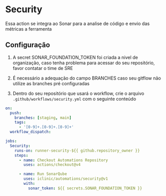 # Security

Essa action se integra ao Sonar para a analise de código e envio das métricas a ferramenta



## Configuração
1. A secret SONAR_FOUNDATION_TOKEN foi criada a nivel de organização, caso tenha problema para acessar do seu repositório, favor contatar o time de SRE
2. É necessário a adequação do campo BRANCHES caso seu gitflow não utilize as branches pré configuradas


3. Dentro do seu repositório que usará o workflow, crie o arquivo `.github/workflows/security.yml` com o seguinte conteúdo

```yml
on:
  push:
    branches: [staging, main]
    tags:
      - '[0-9]+.[0-9]+.[0-9]+'
  workflow_dispatch:

jobs:
  Security:
    runs-on: runner-security-${{ github.repository_owner }}
    steps:
      - name: Checkout Automations Repository
        uses: actions/checkout@v4

      - name: Run SonarQube
        uses: iclinic/automations/security@v1
        with:
          sonar_token: ${{ secrets.SONAR_FOUNDATION_TOKEN }}

```
